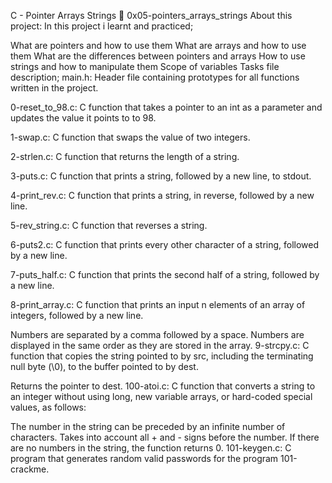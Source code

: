 C - Pointer Arrays Strings 📃 0x05-pointers_arrays_strings
About this project:
In this project i learnt and practiced;

What are pointers and how to use them
What are arrays and how to use them
What are the differences between pointers and arrays
How to use strings and how to manipulate them
Scope of variables
Tasks file description;
main.h: Header file containing prototypes for all functions written in the project.

0-reset_to_98.c: C function that takes a pointer to an int as a parameter and updates the value it points to to 98.

1-swap.c: C function that swaps the value of two integers.

2-strlen.c: C function that returns the length of a string.

3-puts.c: C function that prints a string, followed by a new line, to stdout.

4-print_rev.c: C function that prints a string, in reverse, followed by a new line.

5-rev_string.c: C function that reverses a string.

6-puts2.c: C function that prints every other character of a string, followed by a new line.

7-puts_half.c: C function that prints the second half of a string, followed by a new line.

8-print_array.c: C function that prints an input n elements of an array of integers, followed by a new line.

Numbers are separated by a comma followed by a space.
Numbers are displayed in the same order as they are stored in the array.
9-strcpy.c: C function that copies the string pointed to by src, including the terminating null byte (\0), to the buffer pointed to by dest.

Returns the pointer to dest.
100-atoi.c: C function that converts a string to an integer without using long, new variable arrays, or hard-coded special values, as follows:

The number in the string can be preceded by an infinite number of characters.
Takes into account all + and - signs before the number.
If there are no numbers in the string, the function returns 0.
101-keygen.c: C program that generates random valid passwords for the program 101-crackme.
